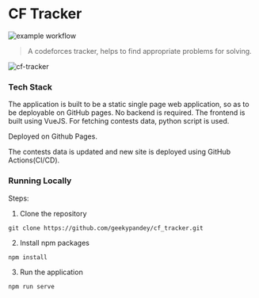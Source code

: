 # CF Tracker

![example workflow](https://github.com/geekypandey/cf_tracker/actions/workflows/main.yml/badge.svg)

> A codeforces tracker, helps to find appropriate problems for solving.

![cf-tracker](https://user-images.githubusercontent.com/24317727/125158183-ed6dd000-e18c-11eb-8dca-63f99c2f7ad0.png)


### Tech Stack
The application is built to be a static single page web application, so as to be deployable on GitHub pages. No backend is required.
The frontend is built using VueJS.
For fetching contests data, python script is used.

Deployed on Github Pages.

The contests data is updated and new site is deployed using GitHub Actions(CI/CD).

### Running Locally

Steps:
1. Clone the repository
```
git clone https://github.com/geekypandey/cf_tracker.git
```
2. Install npm packages
```
npm install
```
3. Run the application
```
npm run serve
```

